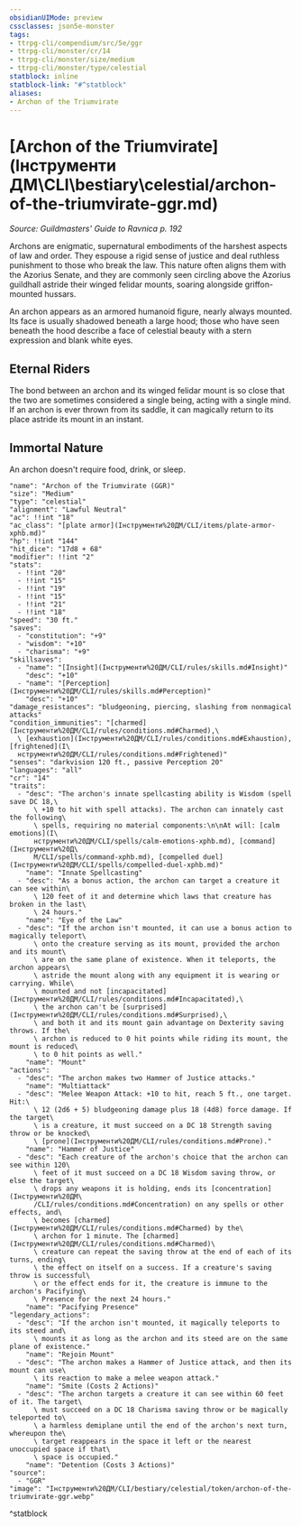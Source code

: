 ```yaml
---
obsidianUIMode: preview
cssclasses: json5e-monster
tags:
- ttrpg-cli/compendium/src/5e/ggr
- ttrpg-cli/monster/cr/14
- ttrpg-cli/monster/size/medium
- ttrpg-cli/monster/type/celestial
statblock: inline
statblock-link: "#^statblock"
aliases:
- Archon of the Triumvirate
---
```

# [Archon of the Triumvirate](Інструменти ДМ\CLI\bestiary\celestial/archon-of-the-triumvirate-ggr.md)
*Source: Guildmasters' Guide to Ravnica p. 192*  

Archons are enigmatic, supernatural embodiments of the harshest aspects of law and order. They espouse a rigid sense of justice and deal ruthless punishment to those who break the law. This nature often aligns them with the Azorius Senate, and they are commonly seen circling above the Azorius guildhall astride their winged felidar mounts, soaring alongside griffon-mounted hussars.

An archon appears as an armored humanoid figure, nearly always mounted. Its face is usually shadowed beneath a large hood; those who have seen beneath the hood describe a face of celestial beauty with a stern expression and blank white eyes.

## Eternal Riders

The bond between an archon and its winged felidar mount is so close that the two are sometimes considered a single being, acting with a single mind. If an archon is ever thrown from its saddle, it can magically return to its place astride its mount in an instant.

## Immortal Nature

An archon doesn't require food, drink, or sleep.

```statblock
"name": "Archon of the Triumvirate (GGR)"
"size": "Medium"
"type": "celestial"
"alignment": "Lawful Neutral"
"ac": !!int "18"
"ac_class": "[plate armor](Інструменти%20ДМ/CLI/items/plate-armor-xphb.md)"
"hp": !!int "144"
"hit_dice": "17d8 + 68"
"modifier": !!int "2"
"stats":
  - !!int "20"
  - !!int "15"
  - !!int "19"
  - !!int "15"
  - !!int "21"
  - !!int "18"
"speed": "30 ft."
"saves":
  - "constitution": "+9"
  - "wisdom": "+10"
  - "charisma": "+9"
"skillsaves":
  - "name": "[Insight](Інструменти%20ДМ/CLI/rules/skills.md#Insight)"
    "desc": "+10"
  - "name": "[Perception](Інструменти%20ДМ/CLI/rules/skills.md#Perception)"
    "desc": "+10"
"damage_resistances": "bludgeoning, piercing, slashing from nonmagical attacks"
"condition_immunities": "[charmed](Інструменти%20ДМ/CLI/rules/conditions.md#Charmed),\
  \ [exhaustion](Інструменти%20ДМ/CLI/rules/conditions.md#Exhaustion), [frightened](І\
  нструменти%20ДМ/CLI/rules/conditions.md#Frightened)"
"senses": "darkvision 120 ft., passive Perception 20"
"languages": "all"
"cr": "14"
"traits":
  - "desc": "The archon's innate spellcasting ability is Wisdom (spell save DC 18,\
      \ +10 to hit with spell attacks). The archon can innately cast the following\
      \ spells, requiring no material components:\n\nAt will: [calm emotions](І\
      нструменти%20ДМ/CLI/spells/calm-emotions-xphb.md), [command](Інструменти%20Д\
      М/CLI/spells/command-xphb.md), [compelled duel](Інструменти%20ДМ/CLI/spells/compelled-duel-xphb.md)"
    "name": "Innate Spellcasting"
  - "desc": "As a bonus action, the archon can target a creature it can see within\
      \ 120 feet of it and determine which laws that creature has broken in the last\
      \ 24 hours."
    "name": "Eye of the Law"
  - "desc": "If the archon isn't mounted, it can use a bonus action to magically teleport\
      \ onto the creature serving as its mount, provided the archon and its mount\
      \ are on the same plane of existence. When it teleports, the archon appears\
      \ astride the mount along with any equipment it is wearing or carrying. While\
      \ mounted and not [incapacitated](Інструменти%20ДМ/CLI/rules/conditions.md#Incapacitated),\
      \ the archon can't be [surprised](Інструменти%20ДМ/CLI/rules/conditions.md#Surprised),\
      \ and both it and its mount gain advantage on Dexterity saving throws. If the\
      \ archon is reduced to 0 hit points while riding its mount, the mount is reduced\
      \ to 0 hit points as well."
    "name": "Mount"
"actions":
  - "desc": "The archon makes two Hammer of Justice attacks."
    "name": "Multiattack"
  - "desc": "Melee Weapon Attack: +10 to hit, reach 5 ft., one target. Hit:\
      \ 12 (2d6 + 5) bludgeoning damage plus 18 (4d8) force damage. If the target\
      \ is a creature, it must succeed on a DC 18 Strength saving throw or be knocked\
      \ [prone](Інструменти%20ДМ/CLI/rules/conditions.md#Prone)."
    "name": "Hammer of Justice"
  - "desc": "Each creature of the archon's choice that the archon can see within 120\
      \ feet of it must succeed on a DC 18 Wisdom saving throw, or else the target\
      \ drops any weapons it is holding, ends its [concentration](Інструменти%20ДМ\
      /CLI/rules/conditions.md#Concentration) on any spells or other effects, and\
      \ becomes [charmed](Інструменти%20ДМ/CLI/rules/conditions.md#Charmed) by the\
      \ archon for 1 minute. The [charmed](Інструменти%20ДМ/CLI/rules/conditions.md#Charmed)\
      \ creature can repeat the saving throw at the end of each of its turns, ending\
      \ the effect on itself on a success. If a creature's saving throw is successful\
      \ or the effect ends for it, the creature is immune to the archon's Pacifying\
      \ Presence for the next 24 hours."
    "name": "Pacifying Presence"
"legendary_actions":
  - "desc": "If the archon isn't mounted, it magically teleports to its steed and\
      \ mounts it as long as the archon and its steed are on the same plane of existence."
    "name": "Rejoin Mount"
  - "desc": "The archon makes a Hammer of Justice attack, and then its mount can use\
      \ its reaction to make a melee weapon attack."
    "name": "Smite (Costs 2 Actions)"
  - "desc": "The archon targets a creature it can see within 60 feet of it. The target\
      \ must succeed on a DC 18 Charisma saving throw or be magically teleported to\
      \ a harmless demiplane until the end of the archon's next turn, whereupon the\
      \ target reappears in the space it left or the nearest unoccupied space if that\
      \ space is occupied."
    "name": "Detention (Costs 3 Actions)"
"source":
  - "GGR"
"image": "Інструменти%20ДМ/CLI/bestiary/celestial/token/archon-of-the-triumvirate-ggr.webp"
```
^statblock